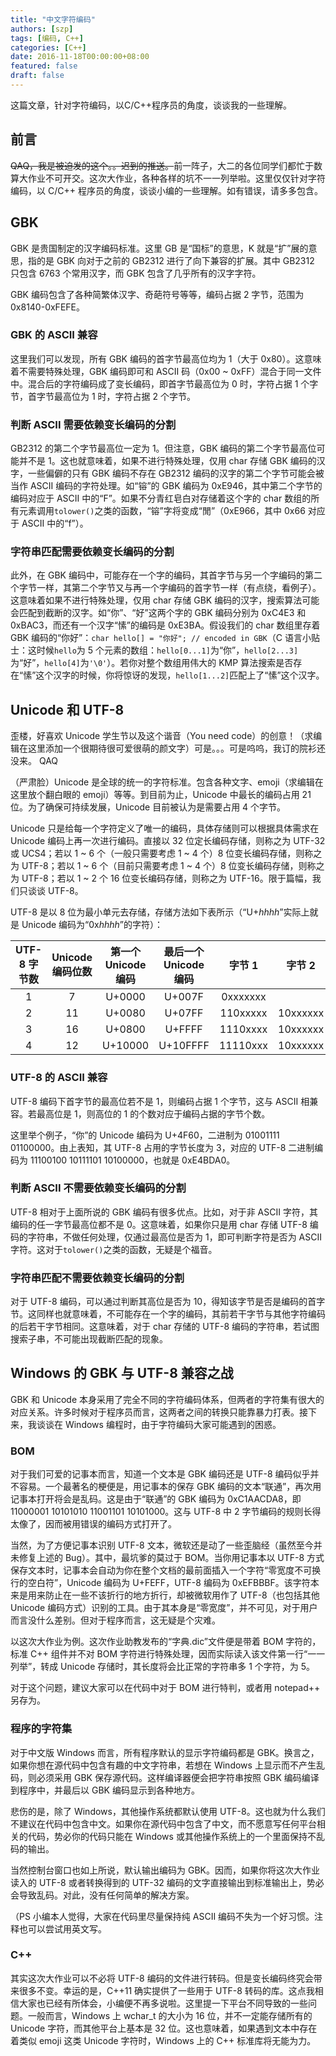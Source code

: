 ```yaml
---
title: "中文字符编码"
authors: [szp]
tags: [编码, C++]
categories: [C++]
date: 2016-11-18T00:00:00+08:00
featured: false
draft: false
---
```



这篇文章，针对字符编码，以C/C++程序员的角度，谈谈我的一些理解。

<!--more-->

## 前言

<del>QAQ，我是被迫发的这个。。迟到的推送。</del>前一阵子，大二的各位同学们都忙于数算大作业不可开交。这次大作业，各种各样的坑不一一列举啦。这里仅仅针对字符编码，以 C/C++ 程序员的角度，谈谈小编的一些理解。如有错误，请多多包含。

## GBK

GBK 是贵国制定的汉字编码标准。这里 GB 是“国标”的意思，K 就是“扩”展的意思，指的是 GBK 向对于之前的 GB2312 进行了向下兼容的扩展。其中 GB2312 只包含 6763 个常用汉字，而 GBK 包含了几乎所有的汉字字符。

GBK 编码包含了各种简繁体汉字、奇葩符号等等，编码占据 2 字节，范围为 0x8140-0xFEFE。

### GBK 的 ASCII 兼容

这里我们可以发现，所有 GBK 编码的首字节最高位均为 1（大于 0x80）。这意味着不需要特殊处理，GBK 编码即可和 ASCII 码（0x00 ~ 0xFF）混合于同一文件中。混合后的字符编码成了变长编码，即首字节最高位为 0 时，字符占据 1 个字节，首字节最高位为 1 时，字符占据 2 个字节。

### 判断 ASCII 需要依赖变长编码的分割

GB2312 的第二个字节最高位一定为 1。但注意，GBK 编码的第二个字节最高位可能并不是 1。这也就意味着，如果不进行特殊处理，仅用 char 存储 GBK 编码的汉字，一些偏僻的只有 GBK 编码不存在 GB2312 编码的汉字的第二个字节可能会被当作 ASCII 编码的字符处理。如“镕”的 GBK 编码为 0xE946，其中第二个字节的编码对应于 ASCII 中的“F”。如果不分青红皂白对存储着这个字的 char 数组的所有元素调用`tolower()`之类的函数，“镕”字将变成“閒”（0xE966，其中 0x66 对应于 ASCII 中的“f”）。

### 字符串匹配需要依赖变长编码的分割

此外，在 GBK 编码中，可能存在一个字的编码，其首字节与另一个字编码的第二个字节一样，其第二个字节又与再一个字编码的首字节一样（有点绕，看例子）。这意味着如果不进行特殊处理，仅用 char 存储 GBK 编码的汉字，搜索算法可能会匹配到截断的汉字。如“你”、“好”这两个字的 GBK 编码分别为 0xC4E3 和 0xBAC3，而还有一个汉字“愫”的编码是 0xE3BA。假设我们的 char 数组里存着 GBK 编码的“你好”：`char hello[] = "你好"; // encoded in GBK`（C 语言小贴士：这时候`hello`为 5 个元素的数组：`hello[0...1]`为“你”，`hello[2...3]`为“好”，`hello[4]`为`'\0'`）。若你对整个数组用伟大的 KMP 算法搜索是否存在“愫”这个汉字的时候，你将惊讶的发现，`hello[1...2]`匹配上了“愫”这个汉字。

## Unicode 和 UTF-8

歪楼，好喜欢 Unicode 学生节以及这个谐音（You need code）的创意！（求编辑在这里添加一个很期待很可爱很萌的颜文字）可是。。。可是呜呜，我订的院衫还没来。 QAQ

（严肃脸）Unicode 是全球的统一的字符标准。包含各种文字、emoji（求编辑在这里放个翻白眼的 emoji）等等。到目前为止，Unicode 中最长的编码占用 21 位。为了确保可持续发展，Unicode 目前被认为是需要占用 4 个字节。

Unicode 只是给每一个字符定义了唯一的编码，具体存储则可以根据具体需求在 Unicode 编码上再一次进行编码。直接以 32 位定长编码存储，则称之为 UTF-32 或 UCS4；若以 1 ~ 6 个（一般只需要考虑 1 ~ 4 个）8 位变长编码存储，则称之为 UTF-8；若以 1 ~ 6 个（目前只需要考虑 1 ~ 4 个）8 位变长编码存储，则称之为 UTF-8；若以 1 ~ 2 个 16 位变长编码存储，则称之为 UTF-16。限于篇幅，我们只谈谈 UTF-8。

UTF-8 是以 8 位为最小单元去存储，存储方法如下表所示（“U+*hhhh*”实际上就是 Unicode 编码为“0x*hhhh*”的字符）：

|UTF-8 字节数|Unicode 编码位数|第一个 Unicode 编码|最后一个 Unicode 编码|字节 1  |字节 2  |字节 3  |字节 4  |
|:----------:|:--------------:|:-----------------:|:-------------------:|:------:|:------:|:------:|:------:|
|1           |7               |U+0000             |U+007F               |0xxxxxxx|        |        |        |
|2           |11              |U+0080             |U+07FF               |110xxxxx|10xxxxxx|        |        |
|3           |16              |U+0800             |U+FFFF               |1110xxxx|10xxxxxx|10xxxxxx|        |
|4           |12              |U+10000            |U+10FFFF             |11110xxx|10xxxxxx|10xxxxxx|10xxxxxx|

### UTF-8 的 ASCII 兼容

UTF-8 编码下首字节的最高位若不是 1，则编码占据 1 个字节，这与 ASCII 相兼容。若最高位是 1，则高位的 1 的个数对应于编码占据的字节个数。

这里举个例子，“你”的 Unicode 编码为 U+4F60，二进制为 01001111 01100000。由上表知，其 UTF-8 占用的字节长度为 3，对应的 UTF-8 二进制编码为 11100100 10111101 10100000，也就是 0xE4BDA0。

### 判断 ASCII 不需要依赖变长编码的分割

UTF-8 相对于上面所说的 GBK 编码有很多优点。比如，对于非 ASCII 字符，其编码的任一字节最高位都不是 0。这意味着，如果你只是用 char 存储 UTF-8 编码的字符串，不做任何处理，仅通过最高位是否为 1，即可判断字符是否为 ASCII 字符。这对于`tolower()`之类的函数，无疑是个福音。

### 字符串匹配不需要依赖变长编码的分割

对于 UTF-8 编码，可以通过判断其高位是否为 10，得知该字节是否是编码的首字节。这同样也就意味着，不可能存在一个字的编码，其前若干字节与其他字符编码的后若干字节相同。这意味着，对于 char 存储的 UTF-8 编码的字符串，若试图搜索子串，不可能出现截断匹配的现象。

## Windows 的 GBK 与 UTF-8 兼容之战

GBK 和 Unicode 本身采用了完全不同的字符编码体系，但两者的字符集有很大的对应关系。许多时候对于程序员而言，这两者之间的转换只能靠暴力打表。接下来，我谈谈在 Windows 编程时，由于字符编码大家可能遇到的困惑。

### BOM

对于我们可爱的记事本而言，知道一个文本是 GBK 编码还是 UTF-8 编码似乎并不容易。一个最著名的梗便是，用记事本的保存 GBK 编码的文本“联通”，再次用记事本打开将会是乱码。这是由于“联通”的 GBK 编码为 0xC1AACDA8，即 11000001 10101010 11001101 10101000。这与 UTF-8 中 2 字节编码的规则长得太像了，因而被用错误的编码方式打开了。

当然，为了方便记事本识别 UTF-8 文本，微软还是动了一些歪脑经（虽然至今并未修复上述的 Bug）。其中，最坑爹的莫过于 BOM。当你用记事本以 UTF-8 方式保存文本时，记事本会自动为你在整个文档的最前面插入一个字符“零宽度不可换行的空白符”，Unicode 编码为 U+FEFF，UTF-8 编码为 0xEFBBBF。该字符本来是用来防止在一些不该折行的地方折行，却被微软用作了 UTF-8（也包括其他 Unicode 编码方式）识别的工具。由于其本身是“零宽度”，并不可见，对于用户而言没什么差别。但对于程序而言，这无疑是个灾难。

以这次大作业为例。这次作业助教发布的“字典.dic”文件便是带着 BOM 字符的，标准 C++ 组件并不对 BOM 字符进行特殊处理，因而实际读入该文件第一行“一一列举”，转成 Unicode 存储时，其长度将会比正常的字符串多 1 个字符，为 5。

对于这个问题，建议大家可以在代码中对于 BOM 进行特判，或者用 notepad++ 另存为。

### 程序的字符集

对于中文版 Windows 而言，所有程序默认的显示字符编码都是 GBK。换言之，如果你想在源代码中包含有趣的中文字符串，若想在 Windows 上显示而不产生乱码，则必须采用 GBK 保存源代码。这样编译器便会把字符串按照 GBK 编码编译到程序中，并最后以 GBK 编码显示到各种地方。

悲伤的是，除了 Windows，其他操作系统都默认使用 UTF-8。这也就为什么我们不建议在代码中包含中文。如果你在源代码中包含了中文，而不愿意写任何平台相关的代码，势必你的代码只能在 Windows 或其他操作系统上的一个里面保持不乱码的输出。

当然控制台窗口也如上所说，默认输出编码为 GBK。因而，如果你将这次大作业读入的 UTF-8 或者转换得到的 UTF-32 编码的文字直接输出到标准输出上，势必会导致乱码。对此，没有任何简单的解决方案。

（PS 小编本人觉得，大家在代码里尽量保持纯 ASCII 编码不失为一个好习惯。注释也可以尝试用英文写。

### C++

其实这次大作业可以不必将 UTF-8 编码的文件进行转码。但是变长编码终究会带来很多不变。幸运的是，C++11 确实提供了一些用于 UTF-8 转码的库。这点我相信大家也已经有所体会，小编便不再多说啦。这里提一下平台不同导致的一些问题。一般而言，Windows 上 wchar\_t 的大小为 16 位，并不一定能存储所有的 Unicode 字符，而其他平台上基本是 32 位。这也意味着，如果遇到文本中存在着类似 emoji 这类 Unicode 字符时，Windows 上的 C++ 标准库将无能为力。
